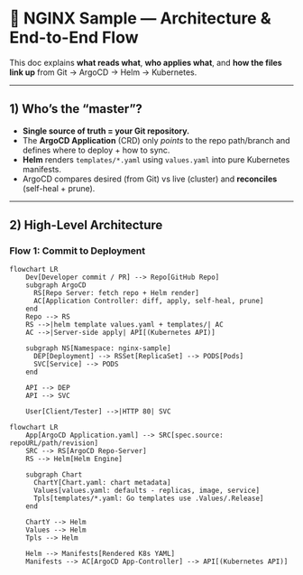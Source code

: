 # 🧭 NGINX Sample — Architecture & End-to-End Flow

This doc explains **what reads what**, **who applies what**, and **how the files link up** from Git → ArgoCD → Helm → Kubernetes.

---

## 1) Who’s the “master”?

- **Single source of truth = your Git repository.**
- The **ArgoCD Application** (CRD) only *points* to the repo path/branch and defines where to deploy + how to sync.
- **Helm** renders `templates/*.yaml` using `values.yaml` into pure Kubernetes manifests.
- ArgoCD compares desired (from Git) vs live (cluster) and **reconciles** (self-heal + prune).

---

## 2) High-Level Architecture

### Flow 1: Commit to Deployment

```mermaid
flowchart LR
    Dev[Developer commit / PR] --> Repo[GitHub Repo]
    subgraph ArgoCD
      RS[Repo Server: fetch repo + Helm render]
      AC[Application Controller: diff, apply, self-heal, prune]
    end
    Repo --> RS
    RS -->|helm template values.yaml + templates/| AC
    AC -->|Server-side apply| API[(Kubernetes API)]

    subgraph NS[Namespace: nginx-sample]
      DEP[Deployment] --> RSSet[ReplicaSet] --> PODS[Pods]
      SVC[Service] --> PODS
    end

    API --> DEP
    API --> SVC

    User[Client/Tester] -->|HTTP 80| SVC
```

```mermaid
flowchart LR
    App[ArgoCD Application.yaml] --> SRC[spec.source: repoURL/path/revision]
    SRC --> RS[ArgoCD Repo-Server]
    RS --> Helm[Helm Engine]

    subgraph Chart
      ChartY[Chart.yaml: chart metadata]
      Values[values.yaml: defaults - replicas, image, service]
      Tpls[templates/*.yaml: Go templates use .Values/.Release]
    end

    ChartY --> Helm
    Values --> Helm
    Tpls --> Helm

    Helm --> Manifests[Rendered K8s YAML]
    Manifests --> AC[ArgoCD App-Controller] --> API[(Kubernetes API)]
```